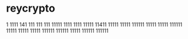 # reycrypto
1
1111
141
111
111
111
11111
1111
1111
11111
11411
11111
11111
111111
11111
11111
111111
11111
11111
11111
111111
111111
11111
111111
111111
